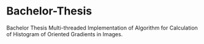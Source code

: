 # Bachelor-Thesis
Bachelor Thesis Multi-threaded Implementation of Algorithm for Calculation of Histogram of Oriented Gradients in Images.
